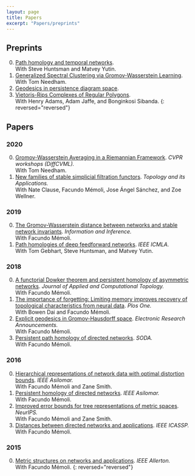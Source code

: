 ```yaml
---
layout: page
title: Papers
excerpt: "Papers/preprints"
---
```



## Preprints

0. [Path homology and temporal networks](https://arxiv.org/pdf/2008.11885.pdf).\
With Steve Huntsman and Matvey Yutin.
0. [Generalized Spectral Clustering via Gromov-Wasserstein Learning](https://arxiv.org/pdf/2006.04163.pdf).\
With Tom Needham. 
0. [Geodesics in persistence diagram space](https://arxiv.org/pdf/1905.10820).
0. [Vietoris-Rips Complexes of Regular Polygons](https://arxiv.org/pdf/1807.10971).\
With Henry Adams, Adam Jaffe, and Bonginkosi Sibanda.
{: reversed="reversed"}

## Papers

 ### 2020
0. [Gromov-Wasserstein Averaging in a Riemannian Framework](assets/2020-gwa.pdf). _CVPR workshops (DiffCVML)._ \
With Tom Needham.
0. [New families of stable simplicial filtration functors](assets/2020-filtration-functors.pdf). _Topology and its Applications._ \
With Nate Clause, Facundo Mémoli, Jose Ángel Sánchez, and Zoe Wellner.

 ### 2019
0. [The Gromov-Wasserstein distance between networks and stable network invariants](assets/2019-gwnets.pdf). _Information and Inference._ \
With Facundo Mémoli.
0. [Path homologies of deep feedforward networks](assets/2019-phmlp.pdf). _IEEE ICMLA._ \
With Tom Gebhart, Steve Huntsman, and Matvey Yutin.

 ### 2018
0. [A functorial Dowker theorem and persistent homology of asymmetric networks](assets/2018-dowker.pdf). _Journal of Applied and Computational Topology._ \
With Facundo Mémoli.
0. [The importance of forgetting: Limiting memory improves recovery of topological characteristics from neural data](assets/2018-memory-zz.pdf). _Plos One._ \
With Bowen Dai and Facundo Mémoli.
0. [Explicit geodesics in Gromov-Hausdorff space](assets/2018-dgh-era.pdf). _Electronic Research Announcements._ \
With Facundo Mémoli.
0. [Persistent path homology of directed networks](assets/2018-pph.pdf). _SODA._ \
With Facundo Mémoli.

 ### 2016
0. [Hierarchical representations of network data with optimal distortion bounds](assets/2016-clust-net.pdf). _IEEE Asilomar._ \
With Facundo Mémoli and Zane Smith.
0. [Persistent homology of directed networks](assets/2016-dowker.pdf). _IEEE Asilomar._ \
With Facundo Mémoli.
0. [Improved error bounds for tree representations of metric spaces](assets/2016-clust-net-nips.pdf). _NeurIPS._ \
With Facundo Mémoli and Zane Smith.
0. [Distances between directed networks and applications](assets/2016-dn.pdf). _IEEE ICASSP._ \
With Facundo Mémoli.

 ### 2015
0. [Metric structures on networks and applications](assets/2015-ms.pdf). _IEEE Allerton._ \
With Facundo Mémoli.
{: reversed="reversed"}
